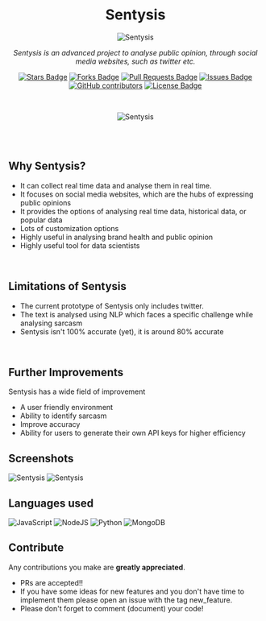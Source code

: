 <h1 align="center">Sentysis</h1>
<p align="center">
  <img src="https://encrypted-tbn0.gstatic.com/images?q=tbn:ANd9GcTn04sf681iSseKDOxvBXvzS1B7YwPWnYufEg&usqp=CAU.png" alt = "Sentysis"/>
</p>
<p align="center"><i>Sentysis is an advanced project to analyse public opinion, through social media websites, such as twitter etc.</i></p>
<p align="center">
  <a href="https://github.com/4RCAN3/Sentysis/stargazers"><img src="https://img.shields.io/github/stars/4RCAN3/Sentysis" alt="Stars Badge"/></a>
<a href="https://github.com/4RCAN3/Sentysis/network/members"><img src="https://img.shields.io/github/forks/4RCAN3/Sentysis" alt="Forks Badge"/></a>
<a href="https://github.com/4RCAN3/Sentysis/pulls"><img src="https://img.shields.io/github/issues-pr/4RCAN3/Sentysis" alt="Pull Requests Badge"/></a>
<a href="https://github.com/4RCAN3/Sentysis/issues"><img src="https://img.shields.io/github/issues/4RCAN3/Sentysis" alt="Issues Badge"/></a>
<a href="https://github.com/4RCAN3/Sentysis/graphs/contributors"><img alt="GitHub contributors" src="https://img.shields.io/github/contributors/4RCAN3/Sentysis?color=2b9348"></a>
<a href="https://github.com/4RCAN3/Sentysis/blob/master/LICENSE"><img src="https://img.shields.io/github/license/4RCAN3/Sentysis?color=2b9348" alt="License Badge"/></a>
</p>
<br>

<p align="center"><img src="https://cdn.discordapp.com/attachments/875056414932996106/895986237473689650/unknown.png" alt="Sentysis"></p>
<br><br>

 ## Why Sentysis?
- It can collect real time data and analyse them in real time.
- It focuses on social media websites, which are the hubs of expressing public opinions
- It provides the options of analysing real time data, historical data, or popular data
- Lots of customization options
- Highly useful in analysing brand health and public opinion
- Highly useful tool for data scientists
<br>

## Limitations of Sentysis
- The current prototype of Sentysis only includes twitter.
- The text is analysed using NLP which faces a specific challenge while analysing sarcasm
- Sentysis isn't 100% accurate (yet), it is around 80% accurate
<br>

## Further Improvements
Sentysis has a wide field of improvement
- A user friendly environment
- Ability to identify sarcasm
- Improve accuracy
- Ability for users to generate their own API keys for higher efficiency


## Screenshots
<img src="https://media.discordapp.net/attachments/653164594721718273/896067859841691679/758d6460-6981-43f7-bdd6-85cb1aa817ae.png" alt = "Sentysis"/>
<img src="https://media.discordapp.net/attachments/653164594721718273/896068284376576070/unknown.png" alt = "Sentysis"/>

## Languages used
![JavaScript](https://img.shields.io/badge/javascript-%23323330.svg?style=for-the-badge&logo=javascript&logoColor=%23F7DF1E)
![NodeJS](https://img.shields.io/badge/node.js-6DA55F?style=for-the-badge&logo=node.js&logoColor=white)
![Python](https://img.shields.io/badge/python-3670A0?style=for-the-badge&logo=python&logoColor=ffdd54)
![MongoDB](https://img.shields.io/badge/MongoDB-%234ea94b.svg?style=for-the-badge&logo=mongodb&logoColor=white)

## Contribute
Any contributions you make are **greatly appreciated**.

- PRs are accepted!!
- If you have some ideas for new features and you don't have time to implement them please open an issue with the tag new_feature.
- Please don't forget to comment (document) your code!

